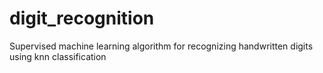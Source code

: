 # digit_recognition
Supervised machine learning algorithm for recognizing handwritten digits using knn classification
